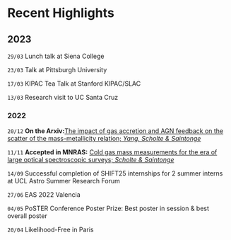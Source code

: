 # Recent Highlights

## 2023

`29/03` Lunch talk at Siena College

`23/03` Talk at Pittsburgh University

`17/03` KIPAC Tea Talk at Stanford KIPAC/SLAC

`13/03` Research visit to UC Santa Cruz

### 2022

`20/12` **On the Arxiv:**[The impact of gas accretion and AGN feedback on the scatter of the mass-metallicity relation; *Yang, Scholte & Saintonge*](https://arxiv.org/abs/2212.10657)

`11/11` **Accepted in MNRAS:** [Cold gas mass measurements for the era of large optical spectroscopic surveys; *Scholte & Saintonge*](https://arxiv.org/abs/2210.05683)

`14/09` Successful completion of SHIFT25 internships for 2 summer interns at UCL Astro Summer Research Forum

`27/06` EAS 2022 Valencia

`04/05` PoSTER Conference Poster Prize: Best poster in session & best overall poster

`20/04` Likelihood-Free in Paris

